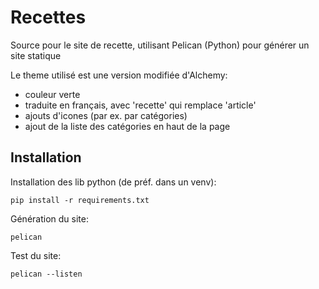 # Recettes

Source pour le site de recette, utilisant Pelican (Python) pour générer un site statique

Le theme utilisé est une version modifiée d'Alchemy:
- couleur verte
- traduite en français, avec 'recette' qui remplace 'article'
- ajouts d'icones (par ex. par catégories)
- ajout de la liste des catégories en haut de la page

## Installation

Installation des lib python (de préf. dans un venv):

`pip install -r requirements.txt`

Génération du site:

`pelican`

Test du site:

`pelican --listen`